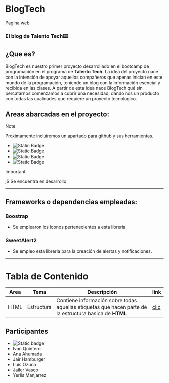 # BlogTech

<a src="https://gomezrkevinm.github.io/BlogTech/public/">Pagina web</a>
<h3>El blog de Talento Tech⌨️</h3>

## ¿Que es?
BlogTech es nuestro primer proyecto desarrollado en el bootcamp de programación en el programa de <strong>Talento Tech.</strong>
La idea del proyecto nace con la intención de apoyar aquellos compañeros que apenas inician en este mundo de la programación, teniendo un blog con la información esencial y recibida en las clases.
A partir de esta idea nace BlogTech qué sin percatarnos comenzamos a cubrir una necesidad, dando nos un producto con todas las cualidades que requiere un proyecto tecnologíco. 

## Areas abarcadas en el proyecto:
> [!NOTE]
> Proximamente incluiremos un apartado para github y sus herramientas.

- ![Static Badge](https://img.shields.io/badge/-Git-black?logo=git)
- ![Static Badge](https://img.shields.io/badge/-gitlab-black?logo=gitlab)
- ![Static Badge](https://img.shields.io/badge/-Html-black.svg?logo=html)
- ![Static Badge](https://img.shields.io/badge/-javascript-black?logo=javascript)

> [!IMPORTANT]
> jS Se encuentra en desarrollo

---
## Frameworks o dependencias empleadas:

### Boostrap
 * Se emplearon los iconos pertenecientes a esta libreria.

### SweetAlert2
 * Se empleo esta libreria para la creación de alertas y notificaciones.
---

# Tabla de Contenido

| Area | Tema | Descripción | link |
|------|------|-------------|------|
| HTML | Estructura|Contiene información sobre todas aquellas etiquetas que hacen parte de la estructura basica de **HTML**|[clic](https://gomezrkevinm.github.io/BlogTech/public/html/html.html)|


## Participantes
- ![Static badge](https://img.shields.io/badge/Kevin%20Gómez-000?style=for-the-badge&logo=github&logoColor=white)
- Ivan Quintero
- Ana Ahumada
- Jair Hamburger
- Luis Ozuna
- Jailer Vasco
- Yerlis Manjarrez